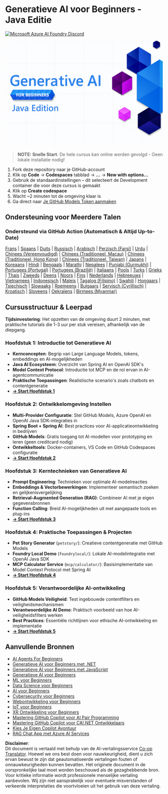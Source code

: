 <!--
CO_OP_TRANSLATOR_METADATA:
{
  "original_hash": "2ee0f50497c11d1941347ac61fb017a9",
  "translation_date": "2025-07-21T19:03:05+00:00",
  "source_file": "README.md",
  "language_code": "nl"
}
-->
# Generatieve AI voor Beginners - Java Editie
[![Microsoft Azure AI Foundry Discord](https://dcbadge.limes.pink/api/server/ByRwuEEgH4)](https://discord.com/invite/ByRwuEEgH4)

![Generatieve AI voor Beginners - Java Editie](../../translated_images/beg-genai-series.61edc4a6b2cc54284fa2d70eda26dc0ca2669e26e49655b842ea799cd6e16d2a.nl.png)

> **NOTE: Snelle Start**: De hele cursus kan online worden gevolgd - Geen lokale installatie nodig!
1. Fork deze repository naar je GitHub-account
2. Klik op **Code** → **Codespaces** tabblad → **...** → **New with options...**
3. Gebruik de standaardinstellingen – dit selecteert de Development container die voor deze cursus is gemaakt
4. Klik op **Create codespace**
5. Wacht ~2 minuten tot de omgeving klaar is
6. Ga direct naar [Je GitHub Models Token aanmaken](./02-SetupDevEnvironment/README.md#step-2-create-a-github-personal-access-token)

## Ondersteuning voor Meerdere Talen

### Ondersteund via GitHub Action (Automatisch & Altijd Up-to-Date)

[Frans](../fr/README.md) | [Spaans](../es/README.md) | [Duits](../de/README.md) | [Russisch](../ru/README.md) | [Arabisch](../ar/README.md) | [Perzisch (Farsi)](../fa/README.md) | [Urdu](../ur/README.md) | [Chinees (Vereenvoudigd)](../zh/README.md) | [Chinees (Traditioneel, Macau)](../mo/README.md) | [Chinees (Traditioneel, Hong Kong)](../hk/README.md) | [Chinees (Traditioneel, Taiwan)](../tw/README.md) | [Japans](../ja/README.md) | [Koreaans](../ko/README.md) | [Hindi](../hi/README.md) | [Bengaals](../bn/README.md) | [Marathi](../mr/README.md) | [Nepalees](../ne/README.md) | [Punjabi (Gurmukhi)](../pa/README.md) | [Portugees (Portugal)](../pt/README.md) | [Portugees (Brazilië)](../br/README.md) | [Italiaans](../it/README.md) | [Pools](../pl/README.md) | [Turks](../tr/README.md) | [Grieks](../el/README.md) | [Thais](../th/README.md) | [Zweeds](../sv/README.md) | [Deens](../da/README.md) | [Noors](../no/README.md) | [Fins](../fi/README.md) | [Nederlands](./README.md) | [Hebreeuws](../he/README.md) | [Vietnamees](../vi/README.md) | [Indonesisch](../id/README.md) | [Maleis](../ms/README.md) | [Tagalog (Filipino)](../tl/README.md) | [Swahili](../sw/README.md) | [Hongaars](../hu/README.md) | [Tsjechisch](../cs/README.md) | [Slowaaks](../sk/README.md) | [Roemeens](../ro/README.md) | [Bulgaars](../bg/README.md) | [Servisch (Cyrillisch)](../sr/README.md) | [Kroatisch](../hr/README.md) | [Sloveens](../sl/README.md) | [Oekraïens](../uk/README.md) | [Birmees (Myanmar)](../my/README.md)

## Cursusstructuur & Leerpad

**Tijdsinvestering**: Het opzetten van de omgeving duurt 2 minuten, met praktische tutorials die 1-3 uur per stuk vereisen, afhankelijk van de diepgang.

### **Hoofdstuk 1: Introductie tot Generatieve AI**
- **Kernconcepten**: Begrip van Large Language Models, tokens, embeddings en AI-mogelijkheden
- **Java AI Ecosysteem**: Overzicht van Spring AI en OpenAI SDK's
- **Model Context Protocol**: Introductie tot MCP en de rol ervan in AI-agentcommunicatie
- **Praktische Toepassingen**: Realistische scenario's zoals chatbots en contentgeneratie
- **[→ Start Hoofdstuk 1](./01-IntroToGenAI/README.md)**

### **Hoofdstuk 2: Ontwikkelomgeving Instellen**
- **Multi-Provider Configuratie**: Stel GitHub Models, Azure OpenAI en OpenAI Java SDK-integraties in
- **Spring Boot + Spring AI**: Best practices voor AI-applicatieontwikkeling in bedrijven
- **GitHub Models**: Gratis toegang tot AI-modellen voor prototyping en leren (geen creditcard nodig)
- **Ontwikkeltools**: Docker-containers, VS Code en GitHub Codespaces configuratie
- **[→ Start Hoofdstuk 2](./02-SetupDevEnvironment/README.md)**

### **Hoofdstuk 3: Kerntechnieken van Generatieve AI**
- **Prompt Engineering**: Technieken voor optimale AI-modelreacties
- **Embeddings & Vectorbewerkingen**: Implementeer semantisch zoeken en gelijkenisvergelijking
- **Retrieval-Augmented Generation (RAG)**: Combineer AI met je eigen gegevensbronnen
- **Function Calling**: Breid AI-mogelijkheden uit met aangepaste tools en plug-ins
- **[→ Start Hoofdstuk 3](./03-CoreGenerativeAITechniques/README.md)**

### **Hoofdstuk 4: Praktische Toepassingen & Projecten**
- **Pet Story Generator** (`petstory/`): Creatieve contentgeneratie met GitHub Models
- **Foundry Local Demo** (`foundrylocal/`): Lokale AI-modelintegratie met OpenAI Java SDK
- **MCP Calculator Service** (`mcp/calculator/`): Basisimplementatie van Model Context Protocol met Spring AI
- **[→ Start Hoofdstuk 4](./04-PracticalSamples/README.md)**

### **Hoofdstuk 5: Verantwoordelijke AI-ontwikkeling**
- **GitHub Models Veiligheid**: Test ingebouwde contentfilters en veiligheidsmechanismen
- **Verantwoordelijke AI Demo**: Praktisch voorbeeld van hoe AI-veiligheidsfilters werken
- **Best Practices**: Essentiële richtlijnen voor ethische AI-ontwikkeling en implementatie
- **[→ Start Hoofdstuk 5](./05-ResponsibleGenAI/README.md)**

## Aanvullende Bronnen 

- [AI Agents For Beginners](https://github.com/microsoft/ai-agents-for-beginners)
- [Generatieve AI voor Beginners met .NET](https://github.com/microsoft/Generative-AI-for-beginners-dotnet)
- [Generatieve AI voor Beginners met JavaScript](https://github.com/microsoft/generative-ai-with-javascript)
- [Generatieve AI voor Beginners](https://github.com/microsoft/generative-ai-for-beginners)
- [ML voor Beginners](https://aka.ms/ml-beginners)
- [Data Science voor Beginners](https://aka.ms/datascience-beginners)
- [AI voor Beginners](https://aka.ms/ai-beginners)
- [Cybersecurity voor Beginners](https://github.com/microsoft/Security-101)
- [Webontwikkeling voor Beginners](https://aka.ms/webdev-beginners)
- [IoT voor Beginners](https://aka.ms/iot-beginners)
- [XR Ontwikkeling voor Beginners](https://github.com/microsoft/xr-development-for-beginners)
- [Mastering GitHub Copilot voor AI Pair Programming](https://aka.ms/GitHubCopilotAI)
- [Mastering GitHub Copilot voor C#/.NET Ontwikkelaars](https://github.com/microsoft/mastering-github-copilot-for-dotnet-csharp-developers)
- [Kies Je Eigen Copilot Avontuur](https://github.com/microsoft/CopilotAdventures)
- [RAG Chat App met Azure AI Services](https://github.com/Azure-Samples/azure-search-openai-demo-java)

**Disclaimer**:  
Dit document is vertaald met behulp van de AI-vertalingsservice [Co-op Translator](https://github.com/Azure/co-op-translator). Hoewel we ons best doen voor nauwkeurigheid, dient u zich ervan bewust te zijn dat geautomatiseerde vertalingen fouten of onnauwkeurigheden kunnen bevatten. Het originele document in de oorspronkelijke taal moet worden beschouwd als de gezaghebbende bron. Voor kritieke informatie wordt professionele menselijke vertaling aanbevolen. Wij zijn niet aansprakelijk voor eventuele misverstanden of verkeerde interpretaties die voortvloeien uit het gebruik van deze vertaling.